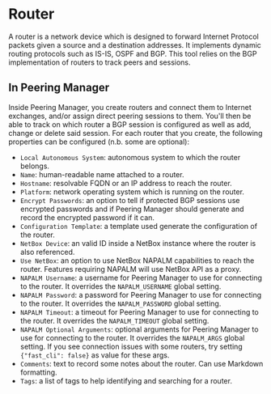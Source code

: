 # Router

A router is a network device which is designed to forward Internet Protocol
packets given a source and a destination addresses. It implements dynamic
routing protocols such as IS-IS, OSPF and BGP. This tool relies on the BGP
implementation of routers to track peers and sessions.

## In Peering Manager

Inside Peering Manager, you create routers and connect them to Internet
exchanges, and/or assign direct peering sessions to them. You'll then be able to
track on which router a BGP session is configured as well as add, change or
delete said session. For each router that you create, the following properties
can be configured (n.b. some are optional):

  * `Local Autonomous System`: autonomous system to which the router belongs.
  * `Name`: human-readable name attached to a router.
  * `Hostname`: resolvable FQDN or an IP address to reach the router.
  * `Platform`: network operating system which is running on the router.
  * `Encrypt Passwords`: an option to tell if protected BGP sessions use
    encrypted passwords and if Peering Manager should generate and record the
    encrypted password if it can.
  * `Configuration Template`: a template used generate the configuration of the
    router.
  * `NetBox Device`: an valid ID inside a NetBox instance where the router is
    also referenced.
  * `Use NetBox`: an option to use NetBox NAPALM capabilities to reach the
    router. Features requiring NAPALM will use NetBox API as a proxy.
  * `NAPALM Username`: a username for Peering Manager to use for connecting to
    the router. It overrides the `NAPALM_USERNAME` global setting.
  * `NAPALM Password`: a password for Peering Manager to use for connecting to
    the router. It overrides the `NAPALM_PASSWORD` global setting.
  * `NAPALM Timeout`: a timeout for Peering Manager to use for connecting to
    the router. It overrides the `NAPALM_TIMEOUT` global setting.
  * `NAPALM Optional Arguments`: optional arguments for Peering Manager to use
    for connecting to the router. It overrides the `NAPALM_ARGS` global
    setting. If you see connection issues with some routers, try setting
    `{"fast_cli": false}` as value for these args.
  * `Comments`: text to record some notes about the router. Can use Markdown
    formatting.
  * `Tags`: a list of tags to help identifying and searching for a router.
